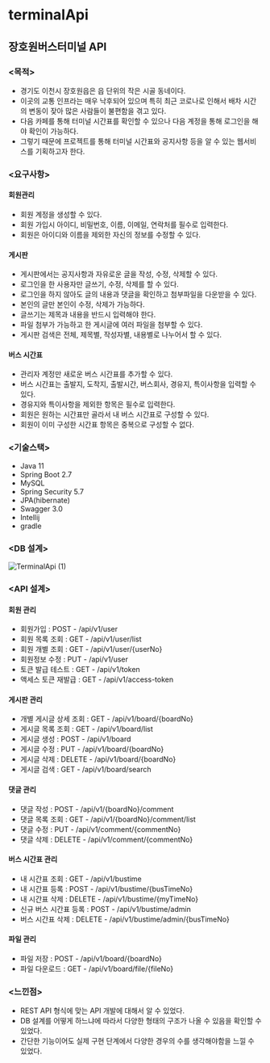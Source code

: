 # terminalApi

## 장호원버스터미널 API 


### <목적>

 - 경기도 이천시 장호원읍은 읍 단위의 작은 시골 동네이다.
 - 이곳의 교통 인프라는 매우 낙후되어 있으며 특히 최근 코로나로 인해서 배차 시간의 변동이 잦아 많은 사람들이 불편함을 겪고 있다.
 - 다음 카페를 통해 터미널 시간표를 확인할 수 있으나 다음 계정을 통해 로그인을 해야 확인이 가능하다.
 - 그렇기 때문에 프로젝트를 통해 터미널 시간표와 공지사항 등을 알 수 있는 웹서비스를 기획하고자 한다.


### <요구사항>

#### 회원관리

 - 회원 계정을 생성할 수 있다.
 - 회원 가입시 아이디, 비밀번호, 이름, 이메일, 연락처를 필수로 입력한다.
 - 회원은 아이디와 이름을 제외한 자신의 정보를 수정할 수 있다.


#### 게시판

 - 게시판에서는 공지사항과 자유로운 글을 작성, 수정, 삭제할 수 있다.
 - 로그인을 한 사용자만 글쓰기, 수정, 삭제를 할 수 있다.
 - 로그인을 하지 않아도 글의 내용과 댓글을 확인하고 첨부파일을 다운받을 수 있다.
 - 본인의 글만 본인이 수정, 삭제가 가능하다.
 - 글쓰기는 제목과 내용을 반드시 입력해야 한다.
 - 파일 첨부가 가능하고 한 게시글에 여러 파일을 첨부할 수 있다.
 - 게시판 검색은 전체, 제목별, 작성자별, 내용별로 나누어서 할 수 있다.


#### 버스 시간표

 - 관리자 계정만 새로운 버스 시간표를 추가할 수 있다.
 - 버스 시간표는 출발지, 도착지, 출발시간, 버스회사, 경유지, 특이사항을 입력할 수 있다.
 - 경유지와 특이사항을 제외한 항목은 필수로 입력한다.
 - 회원은 원하는 시간표만 골라서 내 버스 시간표로 구성할 수 있다.
 - 회원이 이미 구성한 시간표 항목은 중복으로 구성할 수 없다.


### <기술스택>

 - Java 11
 - Spring Boot 2.7
 - MySQL
 - Spring Security 5.7
 - JPA(hibernate)
 - Swagger 3.0
 - Intellij
 - gradle


### <DB 설계>

![TerminalApi (1)](https://user-images.githubusercontent.com/93370148/180698227-f5480159-2de2-4cde-9a57-a726141b29ae.png)



### <API 설계>


#### 회원 관리

 - 회원가입 : POST - /api/v1/user
 - 회원 목록 조회 : GET - /api/v1/user/list
 - 회원 개별 조회 : GET - /api/v1/user/{userNo} 
 - 회원정보 수정 : PUT - /api/v1/user
 - 토큰 발급 테스트 : GET - /api/v1/token
 - 액세스 토큰 재발급 : GET - /api/v1/access-token



#### 게시판 관리

 - 개별 게시글 상세 조회 : GET - /api/v1/board/{boardNo}
 - 게시글 목록 조회 : GET - /api/v1/board/list
 - 게시글 생성 : POST - /api/v1/board
 - 게시글 수정 : PUT - /api/v1/board/{boardNo}
 - 게시글 삭제 : DELETE - /api/v1/board/{boardNo}
 - 게시글 검색 : GET - /api/v1/board/search



#### 댓글 관리

 - 댓글 작성 : POST - /api/v1/{boardNo}/comment
 - 댓글 목록 조회 : GET - /api/v1/{boardNo}/comment/list
 - 댓글 수정 : PUT - /api/v1/comment/{commentNo}
 - 댓글 삭제 : DELETE - /api/v1/comment/{commentNo}



#### 버스 시간표 관리

 - 내 시간표 조회 : GET - /api/v1/bustime 
 - 내 시간표 등록 : POST - /api/v1/bustime/{busTimeNo}
 - 내 시간표 삭제 : DELETE - /api/v1/bustime/{myTimeNo}
 - 신규 버스 시간표 등록 : POST - /api/v1/bustime/admin
 - 버스 시간표 삭제 : DELETE - /api/v1/bustime/admin/{busTimeNo}



#### 파일 관리

 - 파일 저장 : POST - /api/v1/board/{boardNo}
 - 파일 다운로드 : GET - /api/v1/board/file/{fileNo}



### <느낀점>

 - REST API 형식에 맞는 API 개발에 대해서 알 수 있었다.
 - DB 설계를 어떻게 하느냐에 따라서 다양한 형태의 구조가 나올 수 있음을 확인할 수 있었다.
 - 간단한 기능이어도 실제 구현 단계에서 다양한 경우의 수를 생각해야함을 느낄 수 있었다.



